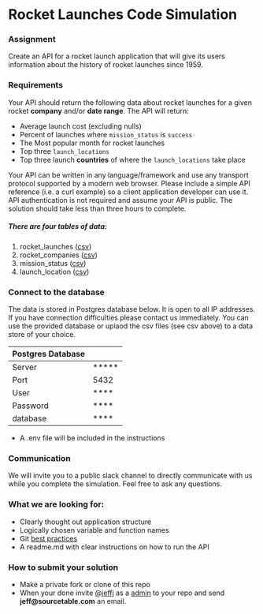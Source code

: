 
# Rocket Launches Code Simulation

### Assignment
Create an API for a rocket launch application that will give its users information about the history of rocket launches since 1959. 

### Requirements
Your API should return the following data about rocket launches for a given rocket __company__ and/or __date range__.  The API will return:

* Average launch cost (excluding nulls)
* Percent of launches where `mission_status` is `success`
* The Most popular month for rocket launches
* Top three `launch_locations`
* Top three launch __countries__ of where the `launch_locations` take place

Your API can be written in any language/framework and use any transport protocol supported by a modern web browser. Please include a simple API reference (i.e. a curl example) so a client application developer can use it. API authentication is not required and assume your API is public. The solution should take less than three hours to complete.

##### There are four tables of data:

1. rocket_launches ([csv](https://github.com/sourcetable/rocket-launch-api-simulation/csv/blob/master/rocket_launches.csv))
2. rocket_companies ([csv](https://github.com/sourcetable/rocket-launch-api-simulation/csv/blob/master/rocket_companies.csv))
3. mission_status ([csv](https://github.com/sourcetable/rocket-launch-api-simulation/csv/blob/master/mission_status.csv))
4. launch_location ([csv](https://github.com/sourcetable/rocket-launch-api-simulation/csv/blob/master/launch_location.csv))


### Connect to the database
The data is stored in Postgres database below. It is open to all IP addresses.  If you have connection difficulties please contact us immediately.  You can use the provided database or uplaod the csv files (see csv above) to a data store of your choice.

| Postgres Database| |
|---|---|
| Server|*****|
| Port | 5432 |
| User | **** |
| Password | ****	 |
|database| **** |

* A .env file will be included in the instructions

### Communication
We will invite you to a public slack channel to directly communicate with us while you complete the simulation. Feel free to ask any questions.

### What we are looking for:

* Clearly thought out application structure
* Logically chosen variable and function names
* Git [best practices](https://guides.github.com/introduction/flow/)
* A readme.md with clear instructions on how to run the API


### How to submit your solution
* Make a private fork or clone of this repo
* When your done invite [@jeffj](https://github.com/jeffj) as a [admin](https://docs.github.com/en/github/setting-up-and-managing-organizations-and-teams/repository-permission-levels-for-an-organization#permission-levels-for-repositories-owned-by-an-organization) to your repo and send __jeff@sourcetable.com__ an email.
